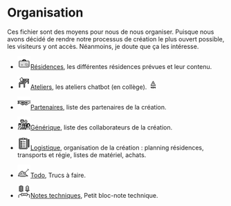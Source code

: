 Organisation
============

Ces fichier sont des moyens pour nous de nous organiser. Puisque nous avons décidé de rendre notre processus de création le plus ouvert possible, les visiteurs y ont accès. Néanmoins, je doute que ça les intéresse.

- [![residences](/ressources/icons/residences.png)Résidences](residences.md), les différentes résidences prévues et leur contenu.

- [![ateliers](/ressources/icons/ateliers.png)Ateliers](ateliers.md), les ateliers chatbot (en collège). ![warning-404](/ressources/icons/warning-404.png)

- [![partenaires](/ressources/icons/partenaires.png)Partenaires](partenaires.md), liste des partenaires de la création.

- [![generique](/ressources/icons/generique.png)Générique](generique.md), liste des collaborateurs de la création.

- [![logistique](/ressources/icons/logistique.png)Logistique](logistique.md), organisation de la création :  planning résidences, transports et régie, listes de matériel, achats.

- [![todo](/ressources/icons/todo.png)Todo](todo.md), Trucs à faire.

- [![notes-techniques](/ressources/icons/notes-techniques.png)Notes techniques](notes-techniques.md), Petit bloc-note technique.
